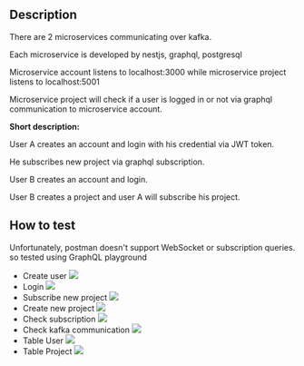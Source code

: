 ## Description

There are 2 microservices communicating over kafka.

Each microservice is developed by nestjs, graphql, postgresql

Microservice account listens to localhost:3000 while microservice project listens to localhost:5001

Microservice project will check if a user is logged in or not via graphql communication to microservice account.



<b>Short description:</b>

User A creates an account and login with his credential via JWT token.

He subscribes new project via graphql subscription.

User B creates an account and login.

User B creates a project and user A will subscribe his project.


## How to test

Unfortunately, postman doesn't support WebSocket or subscription queries. so tested using GraphQL playground
- Create user 
    <img src = './images/create_user.png'>
- Login
    <img src = './images/login.png'>
- Subscribe new project
    <img src = './images/subscribe_project_creation.png'>
- Create new project
    <img src = './images/create_project.png'>
- Check subscription
    <img src = './images/subscribe_project.png'>
- Check kafka communication
    <img src = './images/kafka_drop.png'>
- Table User
    <img src = './images/db_user.png'>
- Table Project
    <img src = './images/db_project.png'>


